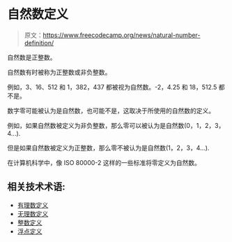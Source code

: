# 自然数定义

> 原文：<https://www.freecodecamp.org/news/natural-number-definition/>

自然数是正整数。

自然数有时被称为正整数或非负整数。

例如，3、16、512 和 1，382，437 都被视为自然数。-2，4.25 和 18，512.5 都不是。

数字零可能被认为是自然数，也可能不是，这取决于所使用的自然数的定义。

例如，如果自然数被定义为非负整数，那么零可以被认为是自然数(0，1，2，3，4...).

但是如果自然数被定义为正整数，那么零不被认为是自然数(1，2，3，4...).

在计算机科学中，像 ISO 80000-2 这样的一些标准将零定义为自然数。

## 相关技术术语:

*   [有理数定义](https://www.freecodecamp.org/news/rational-number-definition/)
*   [无理数定义](https://www.freecodecamp.org/news/irrational-number-definition/)
*   [整数定义](https://www.freecodecamp.org/news/integer-definition/)
*   [浮点定义](https://www.freecodecamp.org/news/floating-point-definition/)
